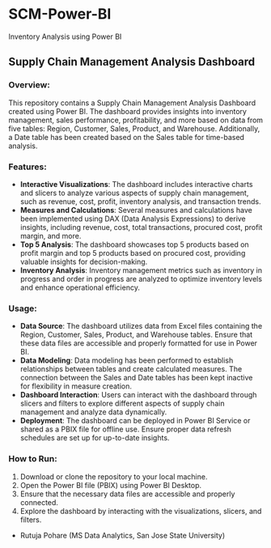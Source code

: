 # SCM-Power-BI
Inventory Analysis using Power BI

## Supply Chain Management Analysis Dashboard 

### Overview:
This repository contains a Supply Chain Management Analysis Dashboard created using Power BI. The dashboard provides insights into inventory management, sales performance, profitability, and more based on data from five tables: Region, Customer, Sales, Product, and Warehouse. Additionally, a Date table has been created based on the Sales table for time-based analysis.

### Features:
- **Interactive Visualizations**: The dashboard includes interactive charts and slicers to analyze various aspects of supply chain management, such as revenue, cost, profit, inventory analysis, and transaction trends.
- **Measures and Calculations**: Several measures and calculations have been implemented using DAX (Data Analysis Expressions) to derive insights, including revenue, cost, total transactions, procured cost, profit margin, and more.
- **Top 5 Analysis**: The dashboard showcases top 5 products based on profit margin and top 5 products based on procured cost, providing valuable insights for decision-making.
- **Inventory Analysis**: Inventory management metrics such as inventory in progress and order in progress are analyzed to optimize inventory levels and enhance operational efficiency.

### Usage:
- **Data Source**: The dashboard utilizes data from Excel files containing the Region, Customer, Sales, Product, and Warehouse tables. Ensure that these data files are accessible and properly formatted for use in Power BI.
- **Data Modeling**: Data modeling has been performed to establish relationships between tables and create calculated measures. The connection between the Sales and Date tables has been kept inactive for flexibility in measure creation.
- **Dashboard Interaction**: Users can interact with the dashboard through slicers and filters to explore different aspects of supply chain management and analyze data dynamically.
- **Deployment**: The dashboard can be deployed in Power BI Service or shared as a PBIX file for offline use. Ensure proper data refresh schedules are set up for up-to-date insights.

### How to Run:
1. Download or clone the repository to your local machine.
2. Open the Power BI file (PBIX) using Power BI Desktop.
3. Ensure that the necessary data files are accessible and properly connected.
4. Explore the dashboard by interacting with the visualizations, slicers, and filters.


- Rutuja Pohare (MS Data Analytics, San Jose State University)

